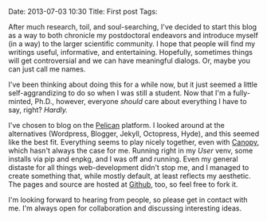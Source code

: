 Date: 2013-07-03 10:30
Title: First post
Tags: 

After much research, toil, and soul-searching, I've decided to start this blog as a way 
to both chronicle my postdoctoral endeavors and introduce myself (in a way) to the 
larger scientific community.  I hope that people will find my writings useful, informative, 
and entertaining.  Hopefully, sometimes things will get controversial and we can have 
meaningful dialogs.  Or, maybe you can just call me names.

I've been thinking about doing this for a while now, but it just seemed a little self-aggrandizing 
to do so when I was still a student.  Now that I'm a fully-minted, Ph.D., however, everyone 
_should_ care about everything I have to say, right?  _Hardly._

I've chosen to blog on the [Pelican](http://getpelican.com) platform.  I looked around at the 
alternatives (Wordpress, Blogger, Jekyll, Octopress, Hyde), and this seemed like the best fit. 
Everything seems to play nicely together, even with [Canopy](https://www.enthought.com/products/canopy/),  
which hasn't always the case for me.  Running right in my _User_ venv, some installs via pip and enpkg, and 
I was off and running.  Even my general distaste for all things web-development didn't stop me, and 
I managed to create something that, while mostly default, at least reflects my aesthetic.  The pages and 
source are hosted at [Github](http://www.github.com/cfriedline/cfriedline.github.com), too, so feel free to fork it.

I'm looking forward to hearing from people, so please get in contact with me.  I'm always open for 
collaboration and discussing interesting ideas.